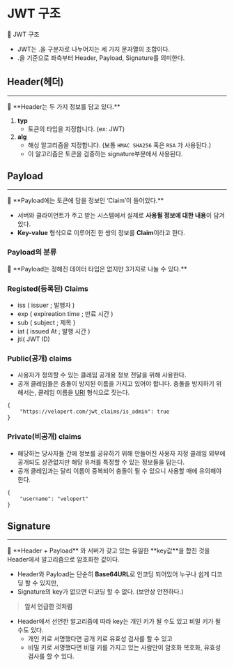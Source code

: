 # JWT 구조

<aside>
🚀 JWT 구조

</aside>

- JWT는 .을 구분자로 나누어지는 세 가지 문자열의 조합이다.
- .을 기준으로 좌측부터 Header, Payload, Signature를 의미한다.

## Header(헤더)

---

<aside>
🚀 **Header는 두 가지 정보를 담고 있다.**

</aside>

1. **typ**
    - 토큰의 타입을 지정합니다. (ex: JWT)
2. **alg**
    - 해싱 알고리즘을 지정합니다. (보통 `HMAC SHA256` 혹은 `RSA` 가 사용된다.)
    - 이 알고리즘은 토큰을 검증하는 signature부분에서 사용된다.

## Payload

---

<aside>
🚀 **Payload에는 토큰에 담을 정보인 ‘Claim’이 들어있다.**

</aside>

- 서버와 클라이언트가 주고 받는 시스템에서 실제로 **사용될 정보에 대한 내용**이 담겨있다.
- **Key-value** 형식으로 이루어진 한 쌍의 정보를 **Claim**이라고 한다.

### Payload의 분류

<aside>
🚀 **Payload는 정해진 데이터 타입은 없지만 3가지로 나눌 수 있다.**

</aside>

### Registed(등록된) Claims

- iss ( issuer ; 발행자 )
- exp ( expireation time ; 만료 시간 )
- sub ( subject ; 제목 )
- iat ( issued At ; 발행 시간 )
- jti( JWT ID)

### Public(공개) claims

- 사용자가 정의할 수 있는 클레임 공개용 정보 전달을 위해 사용한다.
- 공개 클레임들은 충돌이 방지된 이름을 가지고 있어야 합니다. 충돌을 방지하기 위해서는, 클레임 이름을 [URI](https://en.wikipedia.org/wiki/Uniform_resource_identifier) 형식으로 짓는다.

```
{
    "https://velopert.com/jwt_claims/is_admin": true
}
```

### Private(비공개) claims

- 해당하는 당사자들 간에 정보를 공유하기 위해 만들어진 사용자 지정 클레임 외부에 공개되도 상관없지만 해당 유저를 특정할 수 있는 정보들을 담는다.
- 공개 클레임과는 달리 이름이 중복되어 충돌이 될 수 있으니 사용할 때에 유의해야 한다.

```
{
    "username": "velopert"
}
```

## Signature

---

<aside>
🚀 **Header + Payload** 와 서버가 갖고 있는 유일한 **key값**을 합친 것을 Header에서 알고리즘으로 암호화한 값이다.

</aside>

- Header와 Payload는 단순히 **Base64URL**로 인코딩 되어있어 누구나 쉽게 디코딩 할 수 있지만,
- Signature의 key가 없으면 디코딩 할 수 없다. (보안상 안전하다.)

> **앞서 언급한 것처럼**
> 
- Header에서 선언한 알고리즘에 따라 key는 개인 키가 될 수도 있고 비밀 키가 될 수도 있다.
    - 개인 키로 서명했다면 공개 키로 유효성 검사를 할 수 있고
    - 비밀 키로 서명했다면 비밀 키를 가지고 있는 사람만이 암호화 복호화, 유효성 검사를 할 수 있다.
